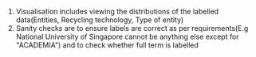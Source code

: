 1) Visualisation includes viewing the distributions of the labelled data(Entities, Recycling technology, Type of entity)
2) Sanity checks are to ensure labels are correct as per requirements(E.g National University of Singapore cannot be anything else except for "ACADEMIA") and to check whether full term is labelled
